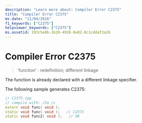 ```yaml
---
description: "Learn more about: Compiler Error C2375"
title: "Compiler Error C2375"
ms.date: "11/04/2016"
f1_keywords: ["C2375"]
helpviewer_keywords: ["C2375"]
ms.assetid: 193c5e8b-1b20-4928-8a02-8c1cddaf2a26
---
```

# Compiler Error C2375

> 'function' : redefinition; different linkage

The function is already declared with a different linkage specifier.

The following sample generates C2375:

```cpp
// C2375.cpp
// compile with: /Za /c
extern void func( void );
static void func( void );   // C2375
static void func2( void );   // OK
```

